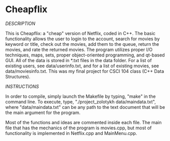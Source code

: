 # Cheapflix

*DESCRIPTION*

This is Cheapflix: a "cheap" version of Netflix, coded in C++. The basic functionality allows the user to login to the account, search for movies by keyword or title, check out the movies, add them to the queue, return the movies, and rate the returned movies. The program utilizes proper I/O techniques, maps, sets, proper object-oriented programming, and qt-based GUI. All of the data is stored in *.txt files in the data folder. For a list of existing users, see data/userinfo.txt, and for a list of existing movies, see data/moviesinfo.txt. This was my final project for CSCI 104 class (C++ Data Structures).

*INSTRUCTIONS*

In order to compile, simply launch the Makefile by typing, "make" in the command line. To execute, type, "./project_zolotykh data/maindata.txt", where "data/maindata.txt" can be any path to the text document that will be the main argument for the program.

Most of the functions and ideas are commented inside each file. The main file that has the mechanics of the program is movies.cpp, but most of functionality is implemented in Netflix.cpp and MainMenu.cpp.

